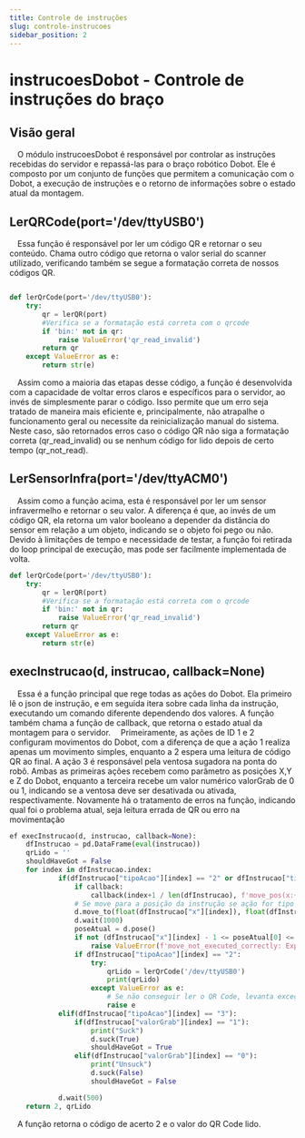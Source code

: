 ```yaml
---
title: Controle de instruções
slug: controle-instrucoes
sidebar_position: 2
---
```

# instrucoesDobot - Controle de instruções do braço

## Visão geral

&emsp;O módulo instrucoesDobot é responsável por controlar as instruções recebidas do servidor e repassá-las para o braço robótico Dobot. Ele é composto por um conjunto de funções que permitem a comunicação com o Dobot, a execução de instruções e o retorno de informações sobre o estado atual da montagem.

## LerQRCode(port='/dev/ttyUSB0')

&emsp;Essa função é responsável por ler um código QR e retornar o seu conteúdo. Chama outro código que retorna o valor serial do scanner utilizado, verificando também se segue a formatação correta de nossos códigos QR.

```python

def lerQrCode(port='/dev/ttyUSB0'):
    try:
        qr = lerQR(port)
        #Verifica se a formatação está correta com o qrcode
        if 'bin:' not in qr:
            raise ValueError('qr_read_invalid')
        return qr
    except ValueError as e:
        return str(e)
```

&emsp;Assim como a maioria das etapas desse código, a função é desenvolvida com a capacidade de voltar erros claros e específicos para o servidor, ao invés de simplesmente parar o código. Isso permite que um erro seja tratado de maneira mais eficiente e, principalmente, não atrapalhe o funcionamento geral ou necessite da reinicialização manual do sistema. Neste caso, são retornados erros caso o código QR não siga a formatação correta (qr_read_invalid) ou se nenhum código for lido depois de certo tempo (qr_not_read).

## LerSensorInfra(port='/dev/ttyACM0')

&emsp;Assim como a função acima, esta é responsável por ler um sensor infravermelho e retornar o seu valor. A diferença é que, ao invés de um código QR, ela retorna um valor booleano a depender da distância do sensor em relação a um objeto, indicando se o objeto foi pego ou não. Devido à limitações de tempo e necessidade de testar, a função foi retirada do loop principal de execução, mas pode ser facilmente implementada de volta.

```python
def lerQrCode(port='/dev/ttyUSB0'):
    try:
        qr = lerQR(port)
        #Verifica se a formatação está correta com o qrcode
        if 'bin:' not in qr:
            raise ValueError('qr_read_invalid')
        return qr
    except ValueError as e:
        return str(e)
```


## execInstrucao(d, instrucao, callback=None)

&emsp;Essa é a função principal que rege todas as ações do Dobot. Ela primeiro lê o json de instrução, e em seguida itera sobre cada linha da instrução, executando um comando diferente dependendo dos valores. A função também chama a função de callback, que retorna o estado atual da montagem para o servidor.
&emsp;Primeiramente, as ações de ID 1 e 2 configuram movimentos do Dobot, com a diferença de que a ação 1 realiza apenas um movimento simples, enquanto a 2 espera uma leitura de código QR ao final. A ação 3 é responsável pela ventosa sugadora na ponta do robô. Ambas as primeiras ações recebem como parâmetro as posições X,Y e Z do Dobot, enquanto a terceira recebe um valor numérico valorGrab de 0 ou 1, indicando se a ventosa deve ser desativada ou ativada, respectivamente. Novamente há o tratamento de erros na função, indicando qual foi o problema atual, seja leitura errada de QR ou erro na movimentação
```python
ef execInstrucao(d, instrucao, callback=None):
    dfInstrucao = pd.DataFrame(eval(instrucao))
    qrLido = ''
    shouldHaveGot = False
    for index in dfInstrucao.index:
            if(dfInstrucao["tipoAcao"][index] == "2" or dfInstrucao["tipoAcao"][index] == "1"):
                if callback:
                    callback(index+1 / len(dfInstrucao), f'move_pos(x:{float(dfInstrucao["x"][index])}, y:{float(dfInstrucao["y"][index])}, z:{float(dfInstrucao["z"][index])}')
                # Se move para a posição da instrução se ação for tipo 1
                d.move_to(float(dfInstrucao["x"][index]), float(dfInstrucao["y"][index]), float(dfInstrucao["z"][index]), r=0, wait=True)
                d.wait(1000)
                poseAtual = d.pose()
                if not (dfInstrucao["x"][index] - 1 <= poseAtual[0] <= dfInstrucao["x"][index] + 1) or not dfInstrucao["y"][index] - 1 <= poseAtual[1] <= dfInstrucao["y"][index] + 1 or not dfInstrucao["z"][index] - 1 <= poseAtual[2] <= dfInstrucao["z"][index] + 1:
                    raise ValueError(f'move_not_executed_correctly: Expected to be around {dfInstrucao["x"][index]}, {dfInstrucao["y"][index]}, {dfInstrucao["z"][index]},  but is at {poseAtual[0]}, {poseAtual[1]}, {poseAtual[2]}')
                if dfInstrucao["tipoAcao"][index] == "2":
                    try:
                        qrLido = lerQrCode('/dev/ttyUSB0')
                        print(qrLido)
                    except ValueError as e:
                        # Se não conseguir ler o QR Code, levanta exceção. Deve impedir o resto da execução mas verifico amanhã (26/03)
                        raise e
            elif(dfInstrucao["tipoAcao"][index] == "3"):
                if(dfInstrucao["valorGrab"][index] == "1"):
                    print("Suck")
                    d.suck(True)
                    shouldHaveGot = True
                elif(dfInstrucao["valorGrab"][index] == "0"):
                    print("Unsuck")
                    d.suck(False)
                    shouldHaveGot = False

            d.wait(500)
    return 2, qrLido
```
&emsp;A função retorna o código de acerto 2 e o valor do QR Code lido.